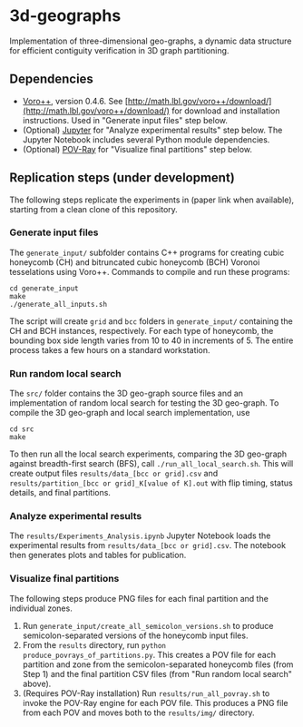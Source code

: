 # 3d-geographs
Implementation of three-dimensional geo-graphs, a dynamic data structure for efficient contiguity verification in 3D graph partitioning. 

## Dependencies
- [Voro++](http://math.lbl.gov/voro++/), version 0.4.6. See [http://math.lbl.gov/voro++/download/](http://math.lbl.gov/voro++/download/) for download and installation instructions. Used in "Generate input files" step below. 
- (Optional) [Jupyter](https://jupyter.org/) for "Analyze experimental results" step below. The Jupyter Notebook includes several Python module dependencies. 
- (Optional) [POV-Ray](https://www.povray.org/download/) for "Visualize final partitions" step below. 

## Replication steps (under development)
The following steps replicate the experiments in (paper link when available), starting from a clean clone of this repository. 

### Generate input files
The `generate_input/` subfolder contains C++ programs for creating cubic honeycomb (CH) and bitruncated cubic honeycomb (BCH) Voronoi tesselations using Voro++. Commands to compile and run these programs:
```
cd generate_input
make 
./generate_all_inputs.sh
```
The script will create `grid` and `bcc` folders in `generate_input/` containing the CH and BCH instances, respectively. For each type of honeycomb, the bounding box side length varies from 10 to 40 in increments of 5. The entire process takes a few hours on a standard workstation. 

### Run random local search
The `src/` folder contains the 3D geo-graph source files and an implementation of random local search for testing the 3D geo-graph. To compile the 3D geo-graph and local search implementation, use 
```
cd src
make
```
To then run all the local search experiments, comparing the 3D geo-graph against breadth-first search (BFS), call `./run_all_local_search.sh`. This will create output files `results/data_[bcc or grid].csv` and `results/partition_[bcc or grid]_K[value of K].out` with flip timing, status details, and final partitions. 

### Analyze experimental results
The `results/Experiments_Analysis.ipynb` Jupyter Notebook loads the experimental results from `results/data_[bcc or grid].csv`. The notebook then generates plots and tables for publication. 

### Visualize final partitions
The following steps produce PNG files for each final partition and the individual zones. 
1. Run `generate_input/create_all_semicolon_versions.sh` to produce semicolon-separated versions of the honeycomb input files. 
2. From the `results` directory, run `python produce_povrays_of_partitions.py`. This creates a POV file for each partition and zone from the semicolon-separated honeycomb files (from Step 1) and the final partition CSV files (from "Run random local search" above). 
3. (Requires POV-Ray installation) Run `results/run_all_povray.sh` to invoke the POV-Ray engine for each POV file. This produces a PNG file from each POV and moves both to the `results/img/` directory. 
